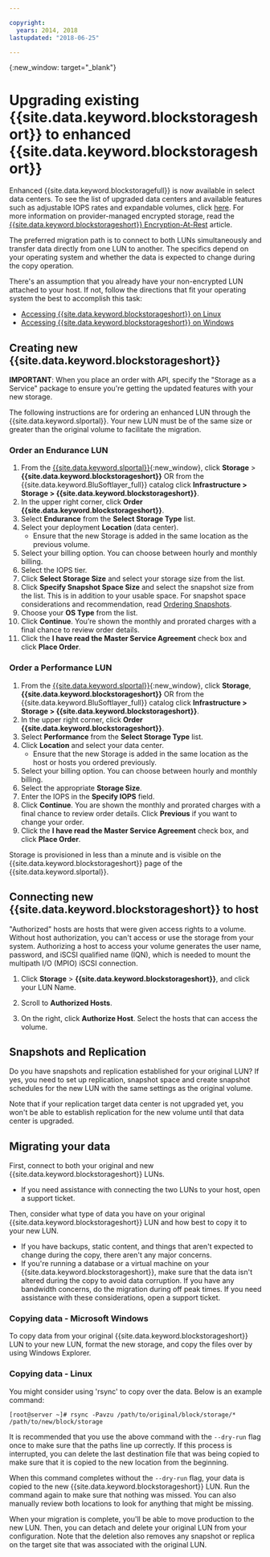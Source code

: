 ```yaml
---

copyright:
  years: 2014, 2018
lastupdated: "2018-06-25"

---
```

{:new_window: target="_blank"}

# Upgrading existing {{site.data.keyword.blockstorageshort}} to enhanced {{site.data.keyword.blockstorageshort}}

Enhanced {{site.data.keyword.blockstoragefull}} is now available in select data centers. To see the list of upgraded data centers and available features such as adjustable IOPS rates and expandable volumes, click [here](new-ibm-block-and-file-storage-location-and-features.html). For more information on provider-managed encrypted storage, read the [{{site.data.keyword.blockstorageshort}} Encryption-At-Rest](block-file-storage-encryption-rest.html) article.

The preferred migration path is to connect to both LUNs simultaneously and transfer data directly from one LUN to another. The specifics depend on your operating system and whether the data is expected to change during the copy operation. 

There's an assumption that you already have your non-encrypted LUN attached to your host. If not, follow the directions that fit your operating system the best to accomplish this task:

- [Accessing {{site.data.keyword.blockstorageshort}} on Linux](accessing_block_storage_linux.html)
- [Accessing {{site.data.keyword.blockstorageshort}} on Windows](accessing-block-storage-windows.html)

 
## Creating new {{site.data.keyword.blockstorageshort}}

**IMPORTANT**: When you place an order with API, specify the "Storage as a Service" package to ensure you're getting the updated features with your new storage.

The following instructions are for ordering an enhanced LUN through the {{site.data.keyword.slportal}}. Your new LUN must be of the same size or greater than the original volume to facilitate the migration.

### Order an Endurance LUN

1. From the [{{site.data.keyword.slportal}}](https://control.softlayer.com/){:new_window}, click **Storage** > **{{site.data.keyword.blockstorageshort}}** OR from the {{site.data.keyword.BluSoftlayer_full}} catalog click **Infrastructure > Storage > {{site.data.keyword.blockstorageshort}}**.
2. In the upper right corner, click **Order {{site.data.keyword.blockstorageshort}}**.
3. Select **Endurance** from the **Select Storage Type** list.
4. Select your deployment **Location** (data center).
   - Ensure that the new Storage is added in the same location as the previous volume.
5. Select your billing option. You can choose between hourly and monthly billing.
6. Select the IOPS tier.
7. Click **Select Storage Size** and select your storage size from the list.
8. Click **Specify Snapshot Space Size** and select the snapshot size from the list. This is in addition to your usable space. For snapshot space considerations and recommendation, read [Ordering Snapshots](ordering-snapshots.html).
9. Choose your **OS Type** from the list.
10. Click **Continue**. You’re shown the monthly and prorated charges with a final chance to review order details.
11. Click the **I have read the Master Service Agreement** check box and click **Place Order**.

### Order a Performance LUN

1. From the [{{site.data.keyword.slportal}}](https://control.softlayer.com/){:new_window}, click **Storage**, **{{site.data.keyword.blockstorageshort}}** OR from the {{site.data.keyword.BluSoftlayer_full}} catalog click **Infrastructure > Storage > {{site.data.keyword.blockstorageshort}}**.
2. In the upper right corner, click **Order {{site.data.keyword.blockstorageshort}}**.
3. Select **Performance** from the **Select Storage Type** list.
4. Click **Location** and select your data center.
   - Ensure that the new Storage is added in the same location as the host or hosts you ordered previously.
5. Select your billing option. You can choose between hourly and monthly billing.
6. Select the appropriate **Storage Size**.
7. Enter the IOPS in the **Specify IOPS** field.
8. Click **Continue**. You are shown the monthly and prorated charges with a final chance to review order details. Click **Previous** if you want to change your order.
9. Click the **I have read the Master Service Agreement** check box, and click **Place Order**.

Storage is provisioned in less than a minute and is visible on the {{site.data.keyword.blockstorageshort}} page of the {{site.data.keyword.slportal}}.


 
## Connecting new {{site.data.keyword.blockstorageshort}} to host

"Authorized" hosts are hosts that were given access rights to a volume. Without host authorization, you can't access or use the storage from your system. Authorizing a host to access your volume generates the user name, password, and iSCSI qualified name (IQN), which is needed to mount the multipath I/O (MPIO) iSCSI connection.

1. Click **Storage** > **{{site.data.keyword.blockstorageshort}}**, and click your LUN Name.

2. Scroll to **Authorized Hosts**.

3. On the right, click **Authorize Host**. Select the hosts that can access the volume.

 
## Snapshots and Replication

Do you have snapshots and replication established for your original LUN? If yes, you need to set up replication, snapshot space and create snapshot schedules for the new LUN with the same settings as the original volume. 

Note that if your replication target data center is not upgraded yet, you won't be able to establish replication for the new volume until that data center is upgraded.

 
## Migrating your data

First, connect to both your original and new {{site.data.keyword.blockstorageshort}} LUNs. 
- If you need assistance with connecting the two LUNs to your host, open a support ticket.

Then, consider what type of data you have on your original {{site.data.keyword.blockstorageshort}} LUN and how best to copy it to your new LUN. 
- If you have backups, static content, and things that aren't expected to change during the copy, there aren't any major concerns.
- If you're running a database or a virtual machine on your {{site.data.keyword.blockstorageshort}}, make sure that the data isn't altered during the copy to avoid data corruption. If you have any bandwidth concerns, do the migration during off peak times. If you need assistance with these considerations, open a support ticket.
 
### Copying data - Microsoft Windows

To copy data from your original {{site.data.keyword.blockstorageshort}} LUN to your new LUN, format the new storage, and copy the files over by using Windows Explorer.

 
### Copying data - Linux

You might consider using 'rsync' to copy over the data. Below is an example command:

```
[root@server ~]# rsync -Pavzu /path/to/original/block/storage/* /path/to/new/block/storage
```

It is recommended that you use the above command with the `--dry-run` flag once to make sure that the paths line up correctly. If this process is interrupted, you can delete the last destination file that was being copied to make sure that it is copied to the new location from the beginning.

When this command completes without the `--dry-run` flag, your data is copied to the new {{site.data.keyword.blockstorageshort}} LUN. Run the command again to make sure that nothing was missed. You can also manually review both locations to look for anything that might be missing.

When your migration is complete, you'll be able to move production to the new LUN. Then, you can detach and delete your original LUN from your configuration. Note that the deletion also removes any snapshot or replica on the target site that was associated with the original LUN.
